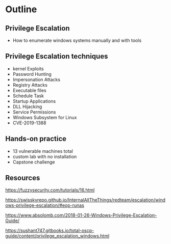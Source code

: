
# Outline 

## Privilege Escalation

- How to enumerate windows systems manually and with tools

## Privilege Escalation techniques

- kernel Exploits
- Password Hunting 
- Impersonation Attacks
- Registry Attacks
- Executable files
- Schedule Task
- Startup Applications
- DLL Hijacking
- Service Permissions
- Windows Subsystem for Linux
- CVE-2019-1388

## Hands-on practice

- 13 vulnerable machines total
- custom lab with no installation
- Capstone challenge

## Resources

https://fuzzysecurity.com/tutorials/16.html

https://swisskyrepo.github.io/InternalAllTheThings/redteam/escalation/windows-privilege-escalation/#eop-runas

https://www.absolomb.com/2018-01-26-Windows-Privilege-Escalation-Guide/

https://sushant747.gitbooks.io/total-oscp-guide/content/privilege_escalation_windows.html

